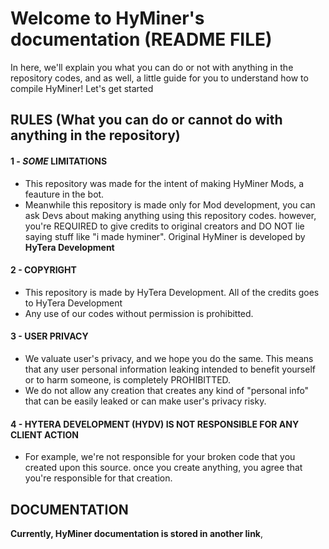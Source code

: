 # Welcome to HyMiner's documentation (README FILE)
In here, we'll explain you what you can do or not with anything in the repository codes, and as well, a little guide for you to understand how to compile HyMiner! Let's get started
## RULES (What you can do or cannot do with anything in the repository)
#### 1 - __*SOME*__ __LIMITATIONS__
- This repository was made for the intent of making HyMiner Mods, a feauture in the bot. 
- Meanwhile this repository is made only for Mod development, you can ask Devs about making anything using this repository codes. however, you're REQUIRED to give credits to original creators and DO NOT lie saying stuff like "i made hyminer". Original HyMiner is developed by __HyTera Development__
#### 2 - __COPYRIGHT__
 - This repository is made by HyTera Development. All of the credits goes to HyTera Development
 - Any use of our codes without permission is prohibitted.
#### 3 - __USER PRIVACY__
+ We valuate user's privacy, and we hope you do the same. This means that any user personal information leaking intended to benefit yourself or to harm someone, is completely PROHIBITTED.
+ We do not allow any creation that creates any kind of "personal info" that can be easily leaked or can make user's privacy risky.
#### 4 - __HYTERA DEVELOPMENT (HYDV) IS NOT RESPONSIBLE FOR ANY CLIENT ACTION__
+ For example, we're not responsible for your broken code that you created upon this source. once you create anything, you agree that you're responsible for that creation.
###
##
## DOCUMENTATION 

__Currently, HyMiner documentation is stored in another link__, 
